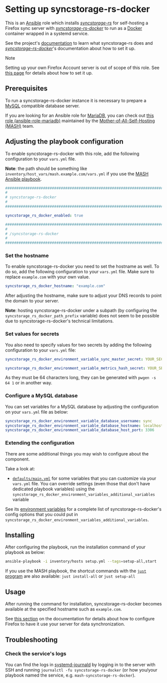 <!--
SPDX-FileCopyrightText: 2020 - 2024 MDAD project contributors
SPDX-FileCopyrightText: 2020 - 2024 Slavi Pantaleev
SPDX-FileCopyrightText: 2020 Aaron Raimist
SPDX-FileCopyrightText: 2020 Chris van Dijk
SPDX-FileCopyrightText: 2020 Dominik Zajac
SPDX-FileCopyrightText: 2020 Mickaël Cornière
SPDX-FileCopyrightText: 2022 François Darveau
SPDX-FileCopyrightText: 2022 Julian Foad
SPDX-FileCopyrightText: 2022 Warren Bailey
SPDX-FileCopyrightText: 2023 Antonis Christofides
SPDX-FileCopyrightText: 2023 Felix Stupp
SPDX-FileCopyrightText: 2023 Pierre 'McFly' Marty
SPDX-FileCopyrightText: 2024 - 2025 Suguru Hirahara

SPDX-License-Identifier: AGPL-3.0-or-later
-->

# Setting up syncstorage-rs-docker

This is an [Ansible](https://www.ansible.com/) role which installs [*syncstorage-rs*](https://github.com/mozilla-services/syncstorage-rs) for self-hosting a Firefox sync server with [*syncstorage-rs-docker*](https://codeberg.org/acioustick/syncstorage-rs-docker) to run as a [Docker](https://www.docker.com/) container wrapped in a systemd service.

See the project's [documentation](https://github.com/mozilla-services/syncstorage-rs/blob/master/README.md) to learn what syncstorage-rs does and [*syncstorage-rs-docker*](https://codeberg.org/acioustick/syncstorage-rs-docker)'s documentation about how to set it up.

>[!NOTE]
> Setting up your own Firefox Account server is out of scope of this role. See [this page](https://moz-services-docs.readthedocs.io/en/latest/howtos/run-fxa.html) for details about how to set it up.

## Prerequisites

To run a syncstorage-rs-docker instance it is necessary to prepare a [MySQL](https://www.mysql.com/) compatible database server.

If you are looking for an Ansible role for [MariaDB](https://mariadb.org/), you can check out [this role (ansible-role-mariadb)](https://github.com/mother-of-all-self-hosting/ansible-role-mariadb) maintained by the [Mother-of-All-Self-Hosting (MASH)](https://github.com/mother-of-all-self-hosting) team.

## Adjusting the playbook configuration

To enable syncstorage-rs-docker with this role, add the following configuration to your `vars.yml` file.

**Note**: the path should be something like `inventory/host_vars/mash.example.com/vars.yml` if you use the [MASH Ansible playbook](https://github.com/mother-of-all-self-hosting/mash-playbook).

```yaml
########################################################################
#                                                                      #
# syncstorage-rs-docker                                                #
#                                                                      #
########################################################################

syncstorage_rs_docker_enabled: true

########################################################################
#                                                                      #
# /syncstorage-rs-docker                                               #
#                                                                      #
########################################################################
```

### Set the hostname

To enable syncstorage-rs-docker you need to set the hostname as well. To do so, add the following configuration to your `vars.yml` file. Make sure to replace `example.com` with your own value.

```yaml
syncstorage_rs_docker_hostname: "example.com"
```

After adjusting the hostname, make sure to adjust your DNS records to point the domain to your server.

**Note**: hosting syncstorage-rs-docker under a subpath (by configuring the `syncstorage_rs_docker_path_prefix` variable) does not seem to be possible due to syncstorage-rs-docker's technical limitations.

### Set values for secrets

You also need to specify values for two secrets by adding the following configuration to your `vars.yml` file:

```yaml
syncstorage_rs_docker_environment_variable_sync_master_secret: YOUR_SECRET_VALUE_FOR_MASTER_SYNC_KEY_HERE

syncstorage_rs_docker_environment_variable_metrics_hash_secret: YOUR_SECRET_VALUE_FOR_METRICS_HASH_HERE
```

As they must be 64 characters long, they can be generated with `pwgen -s 64 1` or in another way.

### Configure a MySQL database

You can set variables for a MySQL database by adjusting the configuration on your `vars.yml` file as below:

```yaml
syncstorage_rs_docker_environment_variable_database_username: sync
syncstorage_rs_docker_environment_variable_database_hostname: localhost
syncstorage_rs_docker_environment_variable_database_host_port: 3306
```

### Extending the configuration

There are some additional things you may wish to configure about the component.

Take a look at:

- [`defaults/main.yml`](../defaults/main.yml) for some variables that you can customize via your `vars.yml` file. You can override settings (even those that don't have dedicated playbook variables) using the `syncstorage_rs_docker_environment_variables_additional_variables` variable

See its [environment variables](https://codeberg.org/acioustick/syncstorage-rs-docker/src/branch/main/example.env) for a complete list of syncstorage-rs-docker's config options that you could put in `syncstorage_rs_docker_environment_variables_additional_variables`.

## Installing

After configuring the playbook, run the installation command of your playbook as below:

```sh
ansible-playbook -i inventory/hosts setup.yml --tags=setup-all,start
```

If you use the MASH playbook, the shortcut commands with the [`just` program](https://github.com/mother-of-all-self-hosting/mash-playbook/blob/main/docs/just.md) are also available: `just install-all` or `just setup-all`

## Usage

After running the command for installation, syncstorage-rs-docker becomes available at the specified hostname such as `example.com`.

See [this section](https://codeberg.org/acioustick/syncstorage-rs-docker/src/branch/main#adjusting-firefox-setting) on the documentation for details about how to configure Firefox to have it use your server for data synchronization.

## Troubleshooting

### Check the service's logs

You can find the logs in [systemd-journald](https://www.freedesktop.org/software/systemd/man/systemd-journald.service.html) by logging in to the server with SSH and running `journalctl -fu syncstorage-rs-docker` (or how you/your playbook named the service, e.g. `mash-syncstorage-rs-docker`).

